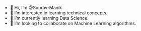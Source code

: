 - 👋 Hi, I’m @Sourav-Manik
- 👀 I’m interested in learning technical concepts.
- 🌱 I’m currently learning Data Science.
- 💞️ I’m looking to collaborate on Machine Learning algorithms.

<!---
Sourav-Manik/Sourav-Manik is a ✨ special ✨ repository because its `README.md` (this file) appears on your GitHub profile.
You can click the Preview link to take a look at your changes.
--->
